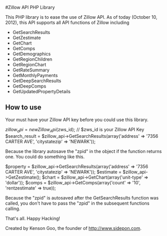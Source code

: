 #Zillow API PHP Library


This PHP library is to ease the use of Zillow API. As of today (October 10, 2012), this API supports all API functions of Zillow including
* GetSearchResults
* GetZestimate
* GetChart
* GetComps
* GetDemographics
* GetRegionChildren
* GetRegionChart
* GetRateSummary
* GetMonthlyPayments
* GetDeepSearchResults
* GetDeepComps
* GetUpdatedPropertyDetails

## How to use

Your must have your Zillow API key before you could use this library.

$zillow_api = new Zillow_Api($zws_id); // $zws_id is your Zillow API Key
$search_result = $zillow_api->GetSearchResults(array('address' => '7356 CARTER AVE', 'citystatezip' => 'NEWARK'));


Because the library autosave the "zpid" in the object if the function returns one. You could do something like this.

$property = $zillow_api->GetSearchResults(array('address' => '7356 CARTER AVE', 'citystatezip' => 'NEWARK'));
$estimate = $zillow_api->GetZestimate();
$chart = $zillow_api->GetChart(array('unit-type' => 'dollar'));
$comps = $zillow_api->GetComps(array('count' => '10', 'rentzestimate' => true));

Because the "zpid" is autosaved after the GetSearchResults function was called, you don't have to pass the "zpid" in the subsequent functions calling.



That's all. Happy Hacking!



Created by Kenson Goo, the founder of http://www.sidepon.com.
